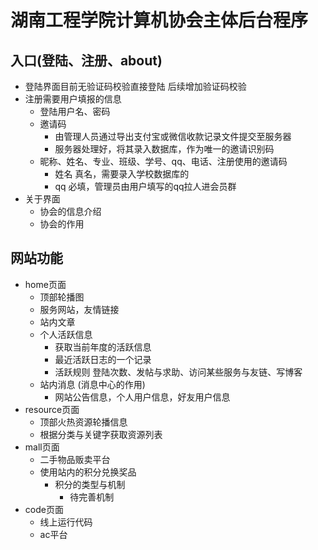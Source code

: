 # 湖南工程学院计算机协会主体后台程序

## 入口(登陆、注册、about)

* 登陆界面目前无验证码校验直接登陆 后续增加验证码校验
* 注册需要用户填报的信息
  * 登陆用户名、密码
  * 邀请码
    - 由管理人员通过导出支付宝或微信收款记录文件提交至服务器
    - 服务器处理好，将其录入数据库，作为唯一的邀请识别码
  * 昵称、姓名、专业、班级、学号、qq、电话、注册使用的邀请码
    - 姓名 真名，需要录入学校数据库的
    - qq 必填，管理员由用户填写的qq拉人进会员群
* 关于界面
  * 协会的信息介绍
  * 协会的作用

## 网站功能
* home页面
  * 顶部轮播图
  * 服务网站，友情链接
  * 站内文章
  * 个人活跃信息
    - 获取当前年度的活跃信息
    - 最近活跃日志的一个记录
    - 活跃规则 登陆次数、发帖与求助、访问某些服务与友链、写博客
  * 站内消息 (消息中心的作用)
    - 网站公告信息，个人用户信息，好友用户信息
* resource页面
  * 顶部火热资源轮播信息
  * 根据分类与关键字获取资源列表
* mall页面
  * 二手物品贩卖平台
  * 使用站内的积分兑换奖品
    + 积分的类型与机制
      - 待完善机制
* code页面
  * 线上运行代码
  * ac平台